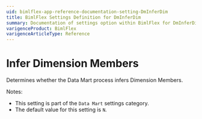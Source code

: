 ```yaml
---
uid: bimlflex-app-reference-documentation-setting-DmInferDim
title: BimlFlex Settings Definition for DmInferDim
summary: Documentation of settings option within BimlFlex for DmInferDim
varigenceProduct: BimlFlex
varigenceArticleType: Reference
---
```


# Infer Dimension Members

Determines whether the Data Mart process infers Dimension Members.

Notes:

* This setting is part of the `Data Mart` settings category.
* The default value for this setting is `N`.